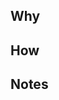 ## Why
<!-- Required. Describe, briefly, why this issue is important. -->

## How
<!-- Optional. List exact steps (numbered) to implement or reproduce behavior. Screen shots/casts are welcome. -->

## Notes
<!-- Optional. Provide additional details (i.e operating system, software version(s), stack dump, etc.) -->
